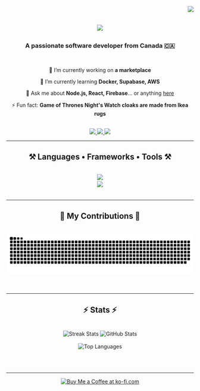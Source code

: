 <!-- Visitor Badge (top-right) -->
<img align="right" src="https://visitor-badge.laobi.icu/badge?page_id=salesp07.salesp07" />

<!-- Typing SVG -->
<h1 align="center">
    <img src="https://readme-typing-svg.herokuapp.com/?font=Righteous&size=35&center=true&vCenter=true&width=500&height=70&duration=4000&lines=Hi+There!+👋;+I'm+Pedro+Muniz!;" />
</h1>

<h3 align="center">A passionate software developer from Canada 🇨🇦</h3>

<br/>

<!-- About/Intro Section -->
<div align="center">
 
 🔭 I’m currently working on <strong>a marketplace</strong>  
 
 🌱 I’m currently learning <strong>Docker, Supabase, AWS</strong>  

 💬 Ask me about <strong>Node.js, React, Firebase</strong>... or anything <a href="https://github.com/salesp07/salesp07/issues">here</a>  

 ⚡ Fun fact: <strong>Game of Thrones Night's Watch cloaks are made from Ikea rugs</strong>  

</div>

<br/>

<!-- Socials -->
<div align="center"> 
  <a href="mailto:pedro.sales.muniz@gmail.com">
    <img src="https://img.shields.io/badge/Gmail-333333?style=for-the-badge&logo=gmail&logoColor=red" />
  </a>
  <a href="https://linkedin.com/in/pedro-sales-muniz" target="_blank">
    <img src="https://img.shields.io/badge/LinkedIn-0077B5?style=for-the-badge&logo=linkedin&logoColor=white" />
  </a>
  <a href="https://salesp07.github.io" target="_blank">
     <img src="https://img.shields.io/badge/Portfolio-FF5722?style=for-the-badge&logo=todoist&logoColor=white" />
  </a>
</div>

<hr/>

<!-- Tech Stack -->
<h2 align="center">⚒️ Languages • Frameworks • Tools ⚒️</h2>
<br/>
<div align="center">
  <!-- First row -->
  <img src="https://skillicons.dev/icons?i=react,bootstrap,mui,html,css,vscode,github,figma,tailwind,git,r" />
  <br/>
  <!-- Second row -->
  <img src="https://skillicons.dev/icons?i=nodejs,python,javascript,typescript,express,firebase,mongodb,c,java,nextjs,mysql,flask" />
</div>

<br/>
<hr/>

<!-- Snake Contribution Graph -->
<div align="center">
  <h2>🐍 My Contributions 🐍</h2>
  <br>
  <img alt="snake eating my contributions" src="https://raw.githubusercontent.com/salesp07/salesp07/output/github-contribution-grid-snake.svg" />
  <br/><br/><br/>
</div>

<hr/>

<!-- GitHub Stats -->
<h2 align="center">⚡ Stats ⚡</h2>
<br/>
<div align="center">
  <img width="390" src="https://github-readme-streak-stats-salesp07.vercel.app/?user=salesp07&count_private=true&theme=react&border_radius=10" alt="Streak Stats"/>
  <img width="390" src="https://github-readme-stats-salesp07.vercel.app/api?username=salesp07&count_private=true&show_icons=true&theme=react&rank_icon=github&border_radius=10" alt="GitHub Stats" />
  <br/><br/>
  <img width="325" src="https://github-readme-stats-salesp07.vercel.app/api/top-langs/?username=salesp07&hide=HTML&langs_count=8&layout=compact&theme=react&border_radius=10&size_weight=0.5&count_weight=0.5&exclude_repo=github-readme-stats" alt="Top Languages" />
</div>

<br/><br/>

<hr/>

<!-- Ko-fi Support -->
<div align="center">
  <a href="https://ko-fi.com/V7V4RAK9C" target="_blank">
    <img height="64" style="border:0px;height:64px;" src="https://storage.ko-fi.com/cdn/kofi1.png?v=3" alt="Buy Me a Coffee at ko-fi.com" />
  </a>
</div>

<br/>
